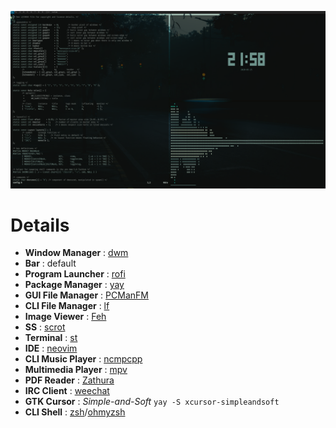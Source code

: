 ![Image](https://raw.githubusercontent.com/Neczju/dotfiles/master/ss/ss.png)
# Details
* **Window Manager** : [dwm](https://github.com/Neczju/dwm)
* **Bar** : default
* **Program Launcher** : [rofi](https://github.com/davatorium/rofi)
* **Package Manager** : [yay](https://github.com/Jguer/yay)
* **GUI File Manager** : [PCManFM](https://wiki.lxde.org/en/PCManFM)
* **CLI File Manager** : [lf](https://github.com/gokcehan/lf)
* **Image Viewer** : [Feh](https://github.com/derf/feh)
* **SS** : [scrot](https://github.com/resurrecting-open-source-projects/scrot)
* **Terminal** : [st](https://github.com/LukeSmithxyz/st)
* **IDE** : [neovim](https://github.com/neovim/neovim)
* **CLI Music Player** : [ncmpcpp](https://github.com/arybczak/ncmpcpp)
* **Multimedia Player** : [mpv](https://mpv.io/)
* **PDF Reader** : [Zathura](https://pwmt.org/projects/zathura/)
* **IRC Client** : [weechat](https://weechat.org/)
* **GTK Cursor** : *Simple-and-Soft* `yay -S xcursor-simpleandsoft`
* **CLI Shell** : [zsh](http://zsh.sourceforge.net/)/[ohmyzsh](https://ohmyz.sh/)
